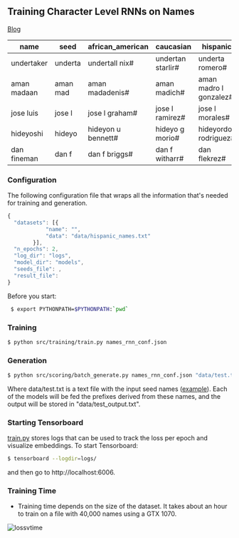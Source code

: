 ## Training Character Level RNNs on Names

[Blog](http://madaan.github.io/names/)

| name              | seed         | african_american           | caucasian                  | hispanic                   | indian                     | all_races                |
|--------------------|---------------|----------------------------|----------------------------|----------------------------|----------------------------|--------------------------|
| undertaker         | underta       | undertall nix#             | undertan starlir#          | underta romero#            | undertala#                 | undertayshawn king#  
| aman madaan        | aman mad      | aman madadenis#            | aman madich#               | aman madro l gonzalez#     | aman madhkaran#            | aman madha#              |
| jose luis          | jose l        | jose l graham#             | jose l ramirez#            | jose l morales#            | jose lal sharma#           | jose l rodriguez#        |
| hideyoshi          | hideyo        | hideyon u bennett#         | hideyo g morio#            | hideyordo rodriguez#       | hideyohar sharma#          | hideyon d brown#         |
| dan fineman        | dan f         | dan f briggs#              | dan f witharr#             | dan flekrez#               | dan farjat saini#          | dan francersiii#         |
 
 

### Configuration
The following configuration file that wraps all the information that's needed for training and generation.
```javascript
{
  "datasets": [{
            "name": "",
            "data": "data/hispanic_names.txt"
        }],
  "n_epochs": 2,
  "log_dir": "logs",
  "model_dir": "models",
  "seeds_file": ,
  "result_file": 
}
```

Before you start:
```bash
 $ export PYTHONPATH=$PYTHONPATH:`pwd`
 ```
 
### Training

```bash
$ python src/training/train.py names_rnn_conf.json
```

### Generation
```bash
$ python src/scoring/batch_generate.py names_rnn_conf.json "data/test.txt" "data/test_output.txt"
```

Where data/test.txt is a text file with the input seed names ([example](https://github.com/madaan/char-rnn-names/blob/master/data/test.txt)).
Each of the models will be fed the prefixes derived from these names, and the output will be stored in "data/test_output.txt".

### Starting Tensorboard
[train.py](https://github.com/madaan/char-rnn-names/blob/master/src/training/train.py) stores logs that can be used to 
track the loss per epoch and visualize embeddings. To start Tensorboard:

```bash
$ tensorboard --logdir=logs/
```

and then go to http://localhost:6006.

### Training Time
- Training time depends on the size of the dataset. It takes about an hour to train on a file with 40,000 names using a 
GTX 1070.


![lossvtime](https://docs.google.com/spreadsheets/d/e/2PACX-1vSc-jXFrvvYt0w7lt_vJsMZgI2azvWJH8qcjguekP0_6E40NME0cEjrPnyN-xWDk0iT6qBBfFfyhcNb/pubchart?oid=1011156586&format=image)
